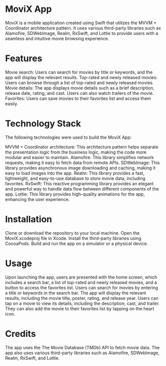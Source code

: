 # MoviX App
MoviX is a mobile application created using Swift that utilizes the MVVM + Coordinator architecture pattern. It uses various third-party libraries such as Alamofire, SDWebImage, Realm, RxSwift, and Lottie to provide users with a seamless and intuitive movie browsing experience.

# Features
Movie search: Users can search for movies by title or keywords, and the app will display the relevant results.
Top-rated and newly released movies: Users can browse through a list of top-rated and newly released movies.
Movie details: The app displays movie details such as a brief description, release date, rating, and cast. Users can also watch trailers of the movie.
Favorites: Users can save movies to their favorites list and access them easily.
# Technology Stack
The following technologies were used to build the MoviX App:

MVVM + Coordinator architecture: This architecture pattern helps separate the presentation logic from the business logic, making the code more modular and easier to maintain.
Alamofire: This library simplifies network requests, making it easy to fetch data from remote APIs.
SDWebImage: This library provides asynchronous image downloading and caching, making it easy to load images into the app.
Realm: This library provides a fast, lightweight, and easy-to-use database to store movie data, including favorites.
RxSwift: This reactive programming library provides an elegant and powerful way to handle data flow between different components of the app.
Lottie: This library provides high-quality animations for the app, enhancing the user experience.
# Installation
Clone or download the repository to your local machine.
Open the MoviX.xcodeproj file in Xcode.
Install the third-party libraries using CocoaPods.
Build and run the app on a simulator or a physical device.
# Usage
Upon launching the app, users are presented with the home screen, which includes a search bar, a list of top-rated and newly released movies, and a button to access the favorites list. Users can search for movies by entering a title or keywords in the search bar. The app will display the relevant results, including the movie title, poster, rating, and release year. Users can tap on a movie to view its details, including the description, cast, and trailer. They can also add the movie to their favorites list by tapping on the heart icon.

# Credits
The app uses the The Movie Database (TMDb) API to fetch movie data. The app also uses various third-party libraries such as Alamofire, SDWebImage, Realm, RxSwift, and Lottie.

